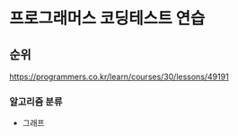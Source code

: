 # 프로그래머스 코딩테스트 연습

## 순위

<a href="https://programmers.co.kr/learn/courses/30/lessons/49191">https://programmers.co.kr/learn/courses/30/lessons/49191</a>

### 알고리즘 분류

- 그래프
